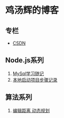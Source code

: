 # 鸡汤辉的博客

## 专栏
* [CSDN](https://blog.csdn.net/c327127960)

## Node.js系列
1. [MySql学习随记](https://github.com/Aspartame-s/Blog/issues/1)
2. [本地启动项目步骤记录](https://github.com/Aspartame-s/Blog/issues/4)

## 算法系列
1. [编辑距离 动态规划](https://github.com/Aspartame-s/Blog/issues/3)
